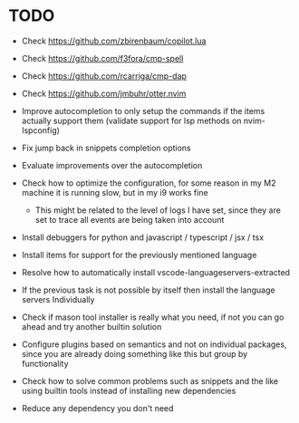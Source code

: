 # TODO

- Check https://github.com/zbirenbaum/copilot.lua
- Check https://github.com/f3fora/cmp-spell
- Check https://github.com/rcarriga/cmp-dap
- Check https://github.com/jmbuhr/otter.nvim
- Improve autocompletion to only setup the commands if the items actually support them (validate support for lsp methods on nvim-lspconfig)
- Fix jump back in snippets completion options

- Evaluate improvements over the autocompletion
- Check how to optimize the configuration, for some reason in my M2 machine it is running slow, but in my i9 works fine
    - This might be related to the level of logs I have set, since they are set to trace all events are being taken into account
- Install debuggers for python and javascript / typescript / jsx / tsx
- Install items for support for the previously mentioned language
- Resolve how to automatically install vscode-languageservers-extracted
- If the previous task is not possible by itself then install the language servers Individually
- Check if mason tool installer is really what you need, if not you can go ahead and try another builtin solution
- Configure plugins based on semantics and not on individual packages, since you are already doing something like this but group by functionality
- Check how to solve common problems such as snippets and the like using builtin tools instead of installing new dependencies
- Reduce any dependency you don't need
